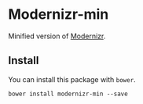 # Modernizr-min
Minified version of [Modernizr](http://modernizr.com).

## Install
You can install this package with `bower`.

```
bower install modernizr-min --save
```
